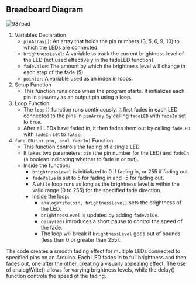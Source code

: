 ## Breadboard Diagram
![987bad](https://github.com/user-attachments/assets/636bacc9-47b8-4dfc-abd3-c061c9ef03fe)

1. Variables Declaration
   -  `pinArray[]`: An array that holds the pin numbers (3, 5, 6, 9, 10) to which the LEDs are connected.
   -  `brightnessLevel`: A variable to track the current brightness level of the LED (not used effectively in the fadeLED function).
   -  `fadeValue`: The amount by which the brightness level will change in each step of the fade (5).
   -  `pointer`: A variable used as an index in loops.
2. Setup Function
   -  This function runs once when the program starts. It initializes each pin in `pinArray` as an output pin using a loop.
3. Loop Function
   -  The `loop()` function runs continuously. It first fades in each LED connected to the pins in `pinArray` by calling `fadeLED` with `fadeIn` set to `true`.
   -  After all LEDs have faded in, it then fades them out by calling `fadeLED` with `fadeIn` set to `false`.
4. `fadeLED(int pin, bool fadeIn)` Function
   - This function controls the fading of a single LED.
   - It takes two parameters: `pin` (the pin number for the LED) and `fadeIn` (a boolean indicating whether to fade in or out).
   - Inside the function:
     - `brightnessLevel` is initialized to 0 if fading in, or 255 if fading out.
     - `fadeValue` is set to 5 for fading in and -5 for fading out.
     - A `while` loop runs as long as the brightness level is within the valid range (0 to 255) for the specified fade direction.
     - Inside the loop:
       - `analogWrite(pin, brightnessLevel)` sets the brightness of the LED.
       - `brightnessLevel` is updated by adding `fadeValue`.
       - `delay(20)` introduces a short pause to control the speed of the fade.
       - The loop will break if `brightnessLevel` goes out of bounds (less than 0 or greater than 255).

The code creates a smooth fading effect for multiple LEDs connected to specified pins on an Arduino. Each LED fades in to full brightness and then fades out, one after the other, creating a visually appealing effect. The use of analogWrite() allows for varying brightness levels, while the delay() function controls the speed of the fading.
